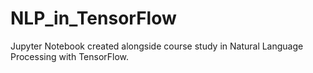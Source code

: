 # NLP_in_TensorFlow
Jupyter Notebook created alongside course study in Natural Language Processing with TensorFlow.
